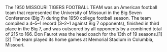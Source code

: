 The 1950 MISSOURI TIGERS FOOTBALL TEAM was an American football team that represented the University of Missouri in the Big Seven Conference (Big 7) during the 1950 college football season. The team compiled a 4–5–1 record (3–2–1 against Big 7 opponents), finished in third place in the Big 7, and was outscored by all opponents by a combined total of 215 to 166. Don Faurot was the head coach for the 13th of 19 seasons.[1][2] The team played its home games at Memorial Stadium in Columbia, Missouri.
